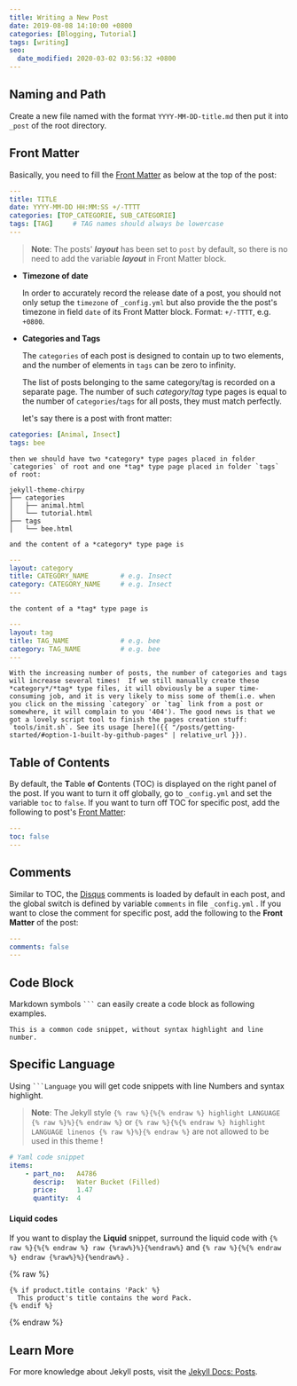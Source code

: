 ```yaml
---
title: Writing a New Post
date: 2019-08-08 14:10:00 +0800
categories: [Blogging, Tutorial]
tags: [writing]
seo:
  date_modified: 2020-03-02 03:56:32 +0800
---
```


## Naming and Path

Create a new file named with the format `YYYY-MM-DD-title.md` then put it into `_post` of the root directory.

## Front Matter

Basically, you need to fill the [Front Matter](https://jekyllrb.com/docs/front-matter/) as below at the top of the post:

```yaml
---
title: TITLE
date: YYYY-MM-DD HH:MM:SS +/-TTTT
categories: [TOP_CATEGORIE, SUB_CATEGORIE]
tags: [TAG]     # TAG names should always be lowercase
---
```

> **Note**: The posts' ***layout*** has been set to `post` by default, so there is no need to add the variable ***layout*** in Front Matter block.

- **Timezone of date**

    In order to accurately record the release date of a post, you should not only setup the `timezone` of `_config.yml` but also provide the the post's timezone in field `date` of its Front Matter block. Format: `+/-TTTT`, e.g. `+0800`.

- **Categories and Tags**

    The `categories` of each post is designed to contain up to two elements, and the number of elements in `tags` can be zero to infinity.

    The list of posts belonging to the same category/tag is recorded on a separate page. The number of such *category*/*tag* type pages is equal to the number of `categories`/`tags` for all posts, they must match perfectly. 

    let's say there is a post with front matter:
```yaml
categories: [Animal, Insect]
tags: bee
```

    then we should have two *category* type pages placed in folder `categories` of root and one *tag* type page placed in folder `tags`  of root:
```terminal
jekyll-theme-chirpy
├── categories
│   ├── animal.html
│   └── tutorial.html
├── tags
│   └── bee.html
```
    
    and the content of a *category* type page is
```yaml
---
layout: category
title: CATEGORY_NAME        # e.g. Insect
category: CATEGORY_NAME     # e.g. Insect
---
```

    the content of a *tag* type page is
```yaml
---
layout: tag
title: TAG_NAME             # e.g. bee
category: TAG_NAME          # e.g. bee
---
```

    With the increasing number of posts, the number of categories and tags will increase several times!  If we still manually create these *category*/*tag* type files, it will obviously be a super time-consuming job, and it is very likely to miss some of them(i.e. when you click on the missing `category` or `tag` link from a post or somewhere, it will complain to you '404'). The good news is that we got a lovely script tool to finish the pages creation stuff: `tools/init.sh`. See its usage [here]({{ "/posts/getting-started/#option-1-built-by-github-pages" | relative_url }}).

## Table of Contents

By default, the **T**able **o**f **C**ontents (TOC) is displayed on the right panel of the post. If you want to turn it off globally, go to `_config.yml` and set the variable `toc` to `false`. If you want to turn off TOC for specific post, add the following to post's [Front Matter](https://jekyllrb.com/docs/front-matter/):

```yaml
---
toc: false
---
```


## Comments

Similar to TOC, the [Disqus](https://disqus.com/) comments is loaded by default in each post, and the global switch is defined by variable `comments` in file `_config.yml` . If you want to close the comment for specific post, add the following to the **Front Matter** of the post:

```yaml
---
comments: false
---
```


## Code Block

Markdown symbols <code class="highlighter-rouge">```</code> can easily create a code block as following examples.

```
This is a common code snippet, without syntax highlight and line number.
```

## Specific Language

Using <code class="highlighter-rouge">```Language</code> you will get code snippets with line Numbers and syntax highlight.

> **Note**: The Jekyll style `{% raw %}{%{% endraw %} highlight LANGUAGE {% raw %}%}{% endraw %}` or `{% raw %}{%{% endraw %} highlight LANGUAGE linenos {% raw %}%}{% endraw %}` are not allowed to be used in this theme !

```yaml
# Yaml code snippet
items:
    - part_no:   A4786
      descrip:   Water Bucket (Filled)
      price:     1.47
      quantity:  4
```

#### Liquid codes

If you want to display the **Liquid** snippet, surround the liquid code with `{% raw %}{%{% endraw %} raw {%raw%}%}{%endraw%}` and `{% raw %}{%{% endraw %} endraw {%raw%}%}{%endraw%}` .

{% raw %}
```liquid
{% if product.title contains 'Pack' %}
  This product's title contains the word Pack.
{% endif %}
```
{% endraw %}

## Learn More
For more knowledge about Jekyll posts, visit the [Jekyll Docs: Posts](https://jekyllrb.com/docs/posts/).

